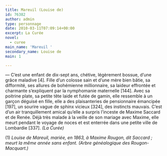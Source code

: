 ```yaml
---
title: Mareuil (Louise de)
id: 76382
author: admin
type: personnage
date: 2010-03-11T07:09:14+00:00
excerpt: La Curée
novel:
  - curee
main_name: 'Mareuil '
secondary_name: Louise de
main: 1

---
```

— C’est une enfant de dix-sept ans, chétive, légèrement bossue, d’une grâce maladive [4]. Fille d’un colosse sain et d’une mère bien bâtie, sa difformité, ses allures de bohémienne millionnaire, sa laideur effrontée et charmante s’expliquent par la nymphomanie maternelle [144]. Avec sa poitrine plate, sa petite tête laide et futée de gamin, elle ressemble à un garçon déguisé en fille, elle a des plaisanteries de pensionnaire émancipée [197], un sourire vague de sphinx vicieux [324], des instincts mauvais. C’est d’un air tranquillement amical qu’elle a surpris l’inceste de Maxime Saccard et de Renée. Déjà très malade à la veille de son mariage avec Maxime, elle meurt pendant le voyage de noces et est enterrée dans une petite ville de Lombardie [337]. _(La Curée)_

(1) _Louise de Mareuil, mariée, en 1863, à Maxime Rougon, dit Saccard ; meurt la même année sans enfant. (Arbre généalogique des Rougon-Macquart.)_